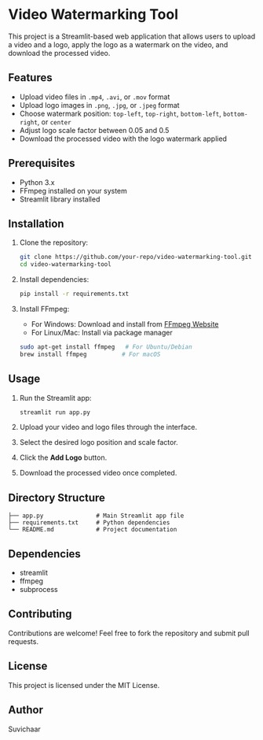 # Video Watermarking Tool

This project is a Streamlit-based web application that allows users to upload a video and a logo, apply the logo as a watermark on the video, and download the processed video.

## Features
- Upload video files in `.mp4`, `.avi`, or `.mov` format
- Upload logo images in `.png`, `.jpg`, or `.jpeg` format
- Choose watermark position: `top-left`, `top-right`, `bottom-left`, `bottom-right`, or `center`
- Adjust logo scale factor between 0.05 and 0.5
- Download the processed video with the logo watermark applied

## Prerequisites
- Python 3.x
- FFmpeg installed on your system
- Streamlit library installed

## Installation
1. Clone the repository:
   ```bash
   git clone https://github.com/your-repo/video-watermarking-tool.git
   cd video-watermarking-tool
   ```

2. Install dependencies:
   ```bash
   pip install -r requirements.txt
   ```

3. Install FFmpeg:
   - For Windows: Download and install from [FFmpeg Website](https://ffmpeg.org/download.html)
   - For Linux/Mac: Install via package manager
   ```bash
   sudo apt-get install ffmpeg   # For Ubuntu/Debian
   brew install ffmpeg          # For macOS
   ```

## Usage
1. Run the Streamlit app:
   ```bash
   streamlit run app.py
   ```

2. Upload your video and logo files through the interface.
3. Select the desired logo position and scale factor.
4. Click the **Add Logo** button.
5. Download the processed video once completed.

## Directory Structure
```
├── app.py               # Main Streamlit app file
├── requirements.txt     # Python dependencies
└── README.md            # Project documentation
```

## Dependencies
- streamlit
- ffmpeg
- subprocess

## Contributing
Contributions are welcome! Feel free to fork the repository and submit pull requests.

## License
This project is licensed under the MIT License.

## Author
Suvichaar


